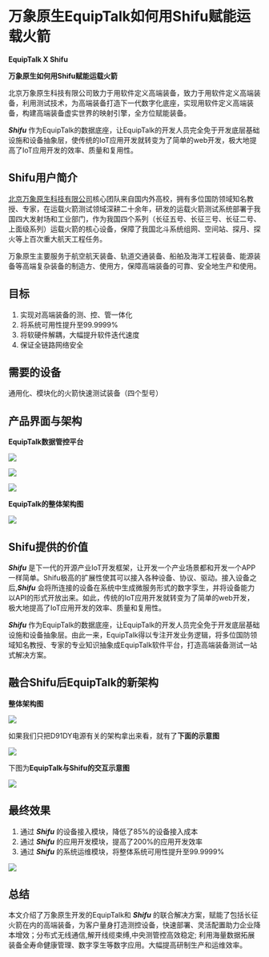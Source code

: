# 万象原生EquipTalk如何用Shifu赋能运载火箭

**EquipTalk X Shifu**

**万象原生如何用Shifu赋能运载火箭**

北京万象原生科技有限公司致力于用软件定义高端装备，致力于用软件定义高端装备，利用测试技术，为高端装备打造下一代数字化底座，实现用软件定义高端装备，构建高端装备虚实世界的映射引擎，全方位赋能装备。 

***Shifu*** 作为EquipTalk的数据底座，让EquipTalk的开发人员完全免于开发底层基础设施和设备抽象层，使传统的IoT应用开发就转变为了简单的web开发，极大地提高了IoT应用开发的效率、质量和复用性。 

## Shifu用户简介

[北京万象原生科技有限公司](http://www.equiptalk.cn)核心团队来自国内外高校，拥有多位国防领域知名教授、专家，在运载火箭测试领域深耕二十余年，研发的运载火箭测试系统部署于我国四大发射场和工业部门，作为我国四个系列（长征五号、长征三号、长征二号、上面级系列）运载火箭的核心设备，保障了我国北斗系统组网、空间站、探月、探火等上百次重大航天工程任务。 

万象原生主要服务于航空航天装备、轨道交通装备、船舶及海洋工程装备、能源装备等高端复杂装备的制造方、使用方，保障高端装备的可靠、安全地生产和使用。 

## 目标

1. 实现对高端装备的测、控、管一体化 
2. 将系统可用性提升至99.9999% 
3. 将软硬件解耦，大幅提升软件迭代速度 
4. 保证全链路网络安全 

## 需要的设备

通用化、模块化的火箭快速测试装备（四个型号） 

## 产品界面与架构

**EquipTalk数据管控平台**

![](/blog-cases-equiptalk/1.png)

![](/blog-cases-equiptalk/2.png)

![](/blog-cases-equiptalk/3.png)

**EquipTalk的整体架构图**

![](/blog-cases-equiptalk/4.png)

## Shifu提供的价值

***Shifu*** 是下一代的开源产业IoT开发框架，让开发一个产业场景都和开发一个APP一样简单。Shifu极高的扩展性使其可以接入各种设备、协议、驱动。接入设备之后,***Shifu*** 会将所连接的设备在系统中生成微服务形式的数字孪生，并将设备能力以API的形式开放出来。如此，传统的IoT应用开发就转变为了简单的web开发，极大地提高了IoT应用开发的效率、质量和复用性。

***Shifu*** 作为EquipTalk的数据底座，让EquipTalk的开发人员完全免于开发底层基础设施和设备抽象层。由此一来，EquipTalk得以专注开发业务逻辑，将多位国防领域知名教授、专家的专业知识抽象成EquipTalk软件平台，打造高端装备测试一站式解决方案。

## 融合Shifu后EquipTalk的新架构

**整体架构图**

![](/blog-cases-equiptalk/5.png)

如果我们只把D91DY电源有关的架构拿出来看，就有了**下面的示意图**

![](/blog-cases-equiptalk/6.png)

下图为**EquipTalk与Shifu的交互示意图**

![](/blog-cases-equiptalk/7.png)

## 最终效果

1. 通过 ***Shifu*** 的设备接入模块，降低了85%的设备接入成本 
2. 通过 ***Shifu*** 的应用开发模块，提高了200%的应用开发效率 
3. 通过 ***Shifu*** 的系统运维模块，将整体系统可用性提升至99.9999% 

![](/blog-cases-equiptalk/8.png)

## 总结

本文介绍了万象原生开发的EquipTalk和 ***Shifu*** 的联合解决方案，赋能了包括长征火箭在内的高端装备，为客户量身打造测控设备，快速部署、灵活配置助力企业降本增效；分布式无线通信,解开线缆束缚,中央测管控高效稳定; 利用海量数据拓展装备全寿命健康管理、数字孪生等数字应用。大幅提高研制生产和运维效率。
